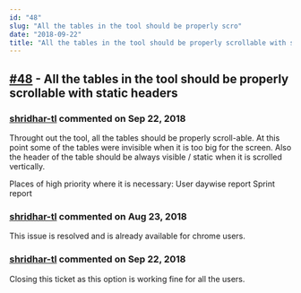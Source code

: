 ```yaml
---
id: "48"
slug: "All the tables in the tool should be properly scro"
date: "2018-09-22"
title: "All the tables in the tool should be properly scrollable with static headers"
---
```



## [#48](https://github.com/shridhar-tl/jira-assistant/issues/48) - All the tables in the tool should be properly scrollable with static headers

### [shridhar-tl](https://github.com/shridhar-tl) commented on Sep 22, 2018

Throught out the tool, all the tables should be properly scroll-able. At this point some of the tables were invisible when it is too big for the screen. Also the header of the table should be always visible / static when it is scrolled vertically.

Places of high priority where it is necessary:
User daywise report
Sprint report

### [shridhar-tl](https://github.com/shridhar-tl) commented on Aug 23, 2018

This issue is resolved and is already available for chrome users.

### [shridhar-tl](https://github.com/shridhar-tl) commented on Sep 22, 2018

Closing this ticket as this option is working fine for all the users.
